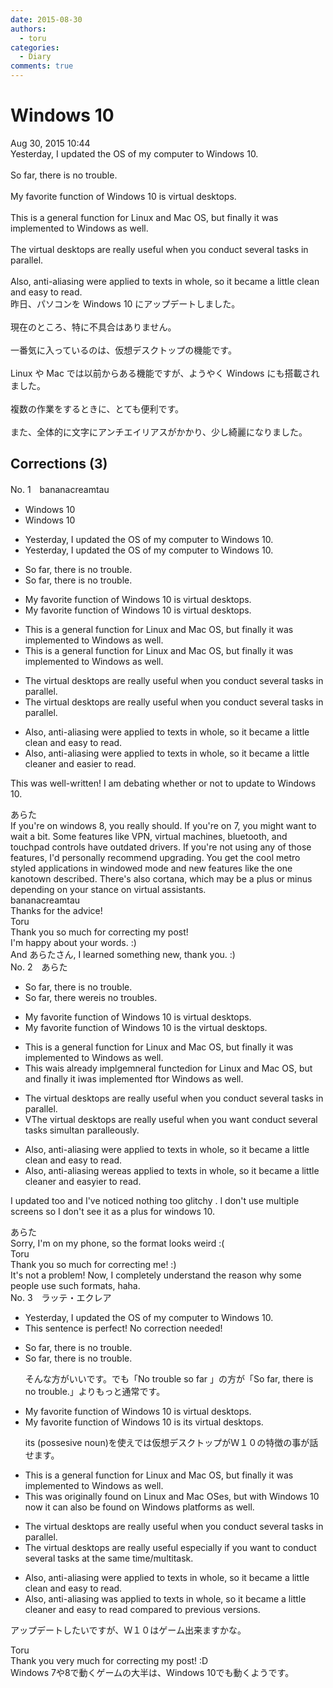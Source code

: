 ```yaml
---
date: 2015-08-30
authors:
  - toru
categories:
  - Diary
comments: true
---
```


# Windows 10
<div class="date">Aug 30, 2015 10:44</div>
<div id="post"><div id="body_show_ori">
Yesterday, I updated the OS of my computer to Windows 10.<br/><br/>So far, there is no trouble.<br/><br/>My favorite function of Windows 10 is virtual desktops.<br/><br/>This is a general function for Linux and Mac OS, but finally it was implemented to Windows as well.<br/><br/>The virtual desktops are really useful when you conduct several tasks in parallel.<br/><br/>Also, anti-aliasing were applied to texts in whole, so it became a little clean and easy to read.
</div></div>

<!-- more -->

<div id="post_ja"><div id="body_show_mo">
昨日、パソコンを Windows 10 にアップデートしました。<br/><br/>現在のところ、特に不具合はありません。<br/><br/>一番気に入っているのは、仮想デスクトップの機能です。<br/><br/>Linux や Mac では以前からある機能ですが、ようやく Windows にも搭載されました。<br/><br/>複数の作業をするときに、とても便利です。<br/><br/>また、全体的に文字にアンチエイリアスがかかり、少し綺麗になりました。
</div></div>

## Corrections (3)
<div id="block"><div class="first_name"> No. 1　<span class="just_name">bananacreamtau</span></div><div id="block2">
<ul class="correction_field">
<li class="incorrect">Windows 10</li>
<li class="corrected correct">
Windows 10
</li>
</ul>
<ul class="correction_field">
<li class="incorrect">Yesterday, I updated the OS of my computer to Windows 10.</li>
<li class="corrected correct">
Yesterday, I updated the OS of my computer to Windows 10.
</li>
</ul>
<ul class="correction_field">
<li class="incorrect">So far, there is no trouble.</li>
<li class="corrected correct">
So far, there is no trouble.
</li>
</ul>
<ul class="correction_field">
<li class="incorrect">My favorite function of Windows 10 is virtual desktops.</li>
<li class="corrected correct">
My favorite function of Windows 10 is virtual desktops.
</li>
</ul>
<ul class="correction_field">
<li class="incorrect">This is a general function for Linux and Mac OS, but finally it was implemented to Windows as well.</li>
<li class="corrected correct">
This is a general function for Linux and Mac OS, but finally it was implemented to Windows as well.
</li>
</ul>
<ul class="correction_field">
<li class="incorrect">The virtual desktops are really useful when you conduct several tasks in parallel.</li>
<li class="corrected correct">
The virtual desktops are really useful when you conduct several tasks in parallel.
</li>
</ul>
<ul class="correction_field">
<li class="incorrect">Also, anti-aliasing were applied to texts in whole, so it became a little clean and easy to read.</li>
<li class="corrected correct">
Also, anti-aliasing were applied to texts in whole, so it became a little clean<span class="f_red">er </span>and <span class="f_red">easier</span> to read.
</li>
</ul>
<p class="comment_small">
 This was well-written! I am debating whether or not to update to Windows 10.
</p>

</div><div class="name"><span class="just_name">あらた</span><br>
If you're on windows 8, you really should. If you're on 7, you might want to wait a bit. Some features like VPN, virtual machines, bluetooth, and touchpad controls have outdated drivers. If you're not using any of those features, I'd personally recommend upgrading. You get the cool metro styled applications in windowed mode and new features like the one kanotown described. There's also cortana, which may be a plus or minus depending on your stance on virtual assistants.
</div>
<div class="name"><span class="just_name">bananacreamtau</span><br>
Thanks for the advice!
</div>
<div class="name"><span class="just_name">Toru</span><br>
Thank you so much for correcting my post! <br/>I'm happy about your words. :)<br/>And あらたさん, I learned something new, thank you. :)
</div>
</div>
<div id="block"><div class="first_name"> No. 2　<span class="just_name">あらた</span></div><div id="block2">
<ul class="correction_field">
<li class="incorrect">So far, there is no trouble.</li>
<li class="corrected correct">
So far, there <span class="f_red">were</span><span class="f_gray"><span class="sline">is</span></span> no trouble<span class="f_red">s</span>.
</li>
</ul>
<ul class="correction_field">
<li class="incorrect">My favorite function of Windows 10 is virtual desktops.</li>
<li class="corrected correct">
My favorite function of Windows 10 is <span class="f_red">the </span>virtual desktops.
</li>
</ul>
<ul class="correction_field">
<li class="incorrect">This is a general function for Linux and Mac OS, but finally it was implemented to Windows as well.</li>
<li class="corrected correct">
This <span class="f_red">wa</span><span class="f_gray"><span class="sline">i</span></span>s a<span class="f_red">lready</span> <span class="f_red">impl</span><span class="f_gray"><span class="sline">g</span></span>e<span class="f_red">m</span><span class="f_gray"><span class="sline">n</span></span>e<span class="f_gray"><span class="sline">ral fu</span></span>n<span class="f_gray"><span class="sline">c</span></span>t<span class="f_red">ed</span><span class="f_gray"><span class="sline">ion</span></span> for Linux and Mac<span class="f_gray"><span class="sline"> OS</span></span>, <span class="f_gray"><span class="sline">but</span></span> <span class="f_red">and </span>finally it <span class="f_red">i</span><span class="f_gray"><span class="sline">wa</span></span>s implemented <span class="f_red">f</span><span class="f_gray"><span class="sline">t</span></span>o<span class="f_red">r</span> Windows as well.
</li>
</ul>
<ul class="correction_field">
<li class="incorrect">The virtual desktops are really useful when you conduct several tasks in parallel.</li>
<li class="corrected correct">
<span class="f_red">V</span><span class="f_gray"><span class="sline">The v</span></span>irtual desktops are really useful when you <span class="f_red">want </span>conduct several tasks <span class="f_red">s</span>i<span class="f_red">multa</span>n<span class="f_gray"><span class="sline"> parall</span></span>e<span class="f_red">ous</span>l<span class="f_red">y</span>.
</li>
</ul>
<ul class="correction_field">
<li class="incorrect">Also, anti-aliasing were applied to texts in whole, so it became a little clean and easy to read.</li>
<li class="corrected correct">
Also, anti-aliasing w<span class="f_gray"><span class="sline">ere</span></span><span class="f_red">as</span> applied to texts<span class="f_gray"><span class="sline"> in whole</span></span>, so it became <span class="f_gray"><span class="sline">a little </span></span>clean<span class="f_red">er</span> and eas<span class="f_gray"><span class="sline">y</span></span><span class="f_red">ier</span> to read.
</li>
</ul>
<p class="comment_small">
 I updated too and I've noticed nothing too glitchy . I don't use multiple screens so I don't see it as a plus for windows 10.
</p>

</div><div class="name"><span class="just_name">あらた</span><br>
Sorry, I'm on my phone, so the format looks weird :(
</div>
<div class="name"><span class="just_name">Toru</span><br>
Thank you so much for correcting me! :)<br/>It's not a problem! Now, I completely understand the reason why some people use such formats, haha.
</div>
</div>
<div id="block"><div class="first_name"> No. 3　<span class="just_name">ラッテ・エクレア</span></div><div id="block2">
<ul class="correction_field">
<li class="incorrect">Yesterday, I updated the OS of my computer to Windows 10.</li>
<li class="corrected perfect">This sentence is perfect! No correction needed!</li>
</ul>
<ul class="correction_field">
<li class="incorrect">So far, there is no trouble.</li>
<li class="corrected correct">
So far, there is no trouble.
<p class="correction_comment">そんな方がいいです。でも「No trouble so far 」の方が「So far, there is no trouble.」よりもっと通常です。</p>
</li>
</ul>
<ul class="correction_field">
<li class="incorrect">My favorite function of Windows 10 is virtual desktops.</li>
<li class="corrected correct">
My favorite function of Windows 10 is <span class="f_red">its</span> virtual desktops.
<p class="correction_comment">its (possesive noun)を使えでは仮想デスクトップがＷ１０の特徴の事が話せます。</p>
</li>
</ul>
<ul class="correction_field">
<li class="incorrect">This is a general function for Linux and Mac OS, but finally it was implemented to Windows as well.</li>
<li class="corrected correct">
This was originally found on Linux and Mac OSes, but with Windows 10 now it can also be found on Windows platforms as well. 
</li>
</ul>
<ul class="correction_field">
<li class="incorrect">The virtual desktops are really useful when you conduct several tasks in parallel.</li>
<li class="corrected correct">
The virtual desktops are really useful especially if you want to conduct several tasks at the same time/multitask.
</li>
</ul>
<ul class="correction_field">
<li class="incorrect">Also, anti-aliasing were applied to texts in whole, so it became a little clean and easy to read.</li>
<li class="corrected correct">
Also, anti-aliasing was applied to texts in whole, so it became a little cleaner and easy to read compared to previous versions.
</li>
</ul>
<p class="comment_small">
 アップデートしたいですが、Ｗ１０はゲーム出来ますかな。
</p>

</div><div class="name"><span class="just_name">Toru</span><br>
Thank you very much for correcting my post! :D<br/>Windows 7や8で動くゲームの大半は、Windows 10でも動くようです。
</div>
</div>

